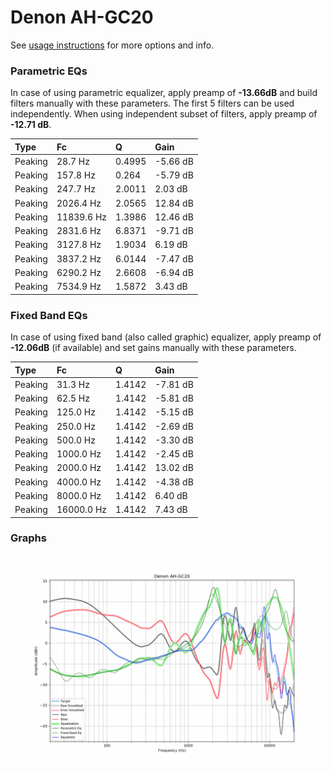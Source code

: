 # Denon AH-GC20
See [usage instructions](https://github.com/jaakkopasanen/AutoEq#usage) for more options and info.

### Parametric EQs
In case of using parametric equalizer, apply preamp of **-13.66dB** and build filters manually
with these parameters. The first 5 filters can be used independently.
When using independent subset of filters, apply preamp of **-12.71 dB**.

| Type    | Fc         |      Q | Gain     |
|:--------|:-----------|:-------|:---------|
| Peaking | 28.7 Hz    | 0.4995 | -5.66 dB |
| Peaking | 157.8 Hz   | 0.264  | -5.79 dB |
| Peaking | 247.7 Hz   | 2.0011 | 2.03 dB  |
| Peaking | 2026.4 Hz  | 2.0565 | 12.84 dB |
| Peaking | 11839.6 Hz | 1.3986 | 12.46 dB |
| Peaking | 2831.6 Hz  | 6.8371 | -9.71 dB |
| Peaking | 3127.8 Hz  | 1.9034 | 6.19 dB  |
| Peaking | 3837.2 Hz  | 6.0144 | -7.47 dB |
| Peaking | 6290.2 Hz  | 2.6608 | -6.94 dB |
| Peaking | 7534.9 Hz  | 1.5872 | 3.43 dB  |

### Fixed Band EQs
In case of using fixed band (also called graphic) equalizer, apply preamp of **-12.06dB**
(if available) and set gains manually with these parameters.

| Type    | Fc         |      Q | Gain     |
|:--------|:-----------|:-------|:---------|
| Peaking | 31.3 Hz    | 1.4142 | -7.81 dB |
| Peaking | 62.5 Hz    | 1.4142 | -5.81 dB |
| Peaking | 125.0 Hz   | 1.4142 | -5.15 dB |
| Peaking | 250.0 Hz   | 1.4142 | -2.69 dB |
| Peaking | 500.0 Hz   | 1.4142 | -3.30 dB |
| Peaking | 1000.0 Hz  | 1.4142 | -2.45 dB |
| Peaking | 2000.0 Hz  | 1.4142 | 13.02 dB |
| Peaking | 4000.0 Hz  | 1.4142 | -4.38 dB |
| Peaking | 8000.0 Hz  | 1.4142 | 6.40 dB  |
| Peaking | 16000.0 Hz | 1.4142 | 7.43 dB  |

### Graphs
![](./Denon%20AH-GC20.png)